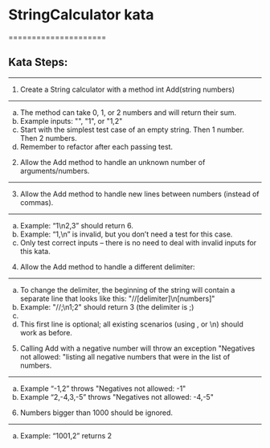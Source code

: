 # StringCalculator kata

=====================



## Kata Steps:

-----------



1. Create a String calculator with a method int Add(string numbers) 

---

<ol type="a">

  <li>The method can take 0, 1, or 2 numbers and will return their sum.</li>

  <li>Example inputs: "", "1", or "1,2"</li>

  <li>Start with the simplest test case of an empty string. Then 1 number. Then 2 numbers.</li>

  <li>Remember to refactor after each passing test.</li>

</ol>



2. Allow the Add method to handle an unknown number of arguments/numbers.

---

3. Allow the Add method to handle new lines between numbers (instead of commas). 

---

<ol type="a">



  <li>Example: “1\n2,3” should return 6.</li> 

  <li>Example: “1,\n” is invalid, but you don’t need a test for this case. 

  <li>Only test correct inputs – there is no need to deal with invalid inputs for this kata.</li> 

</ol>



4. Allow the Add method to handle a different delimiter: 

---

<ol type="a">

 <li>To change the delimiter, the beginning of the string will contain a separate line that looks like this: "//[delimiter]\n[numbers]"</li> 

 <li>Example: "//;\n1;2" should return 3 (the delimiter is ;)<li> 

 <li>This first line is optional; all existing scenarios (using , or \n) should work as before.</li>

</ol> 



5. Calling Add with a negative number will throw an exception "Negatives not allowed: "listing all negative numbers that were in the list of numbers.

---

<ol type="a"> 

 <li>Example “-1,2” throws "Negatives not allowed: -1"</li> 

 <li>Example “2,-4,3,-5” throws "Negatives not allowed: -4,-5"</li>

</ol> 



6. Numbers bigger than 1000 should be ignored.

---

<ol type="a">

 <li>Example: “1001,2” returns 2</li>

</ol> 